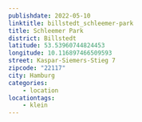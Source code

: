 ```yaml
---
publishdate: 2022-05-10
linktitle: billstedt_schleemer-park
title: Schleemer Park
district: Billstedt
latitude: 53.53960744824453
longitude: 10.116897466509593
street: Kaspar-Siemers-Stieg 7
zipcode: "22117"
city: Hamburg
categories:
    - location
locationtags:
    - klein
---
```

